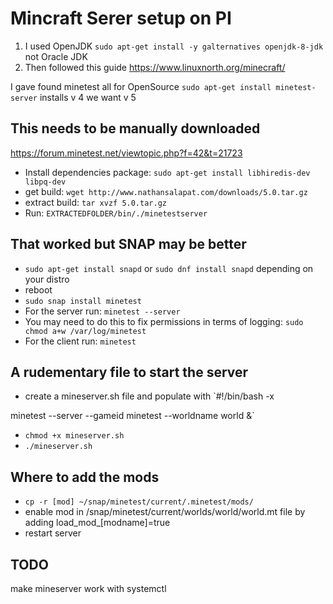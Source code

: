 # Mincraft Serer setup on PI

1. I used OpenJDK `sudo apt-get install -y galternatives openjdk-8-jdk` not Oracle JDK 
2. Then followed this guide https://www.linuxnorth.org/minecraft/


I gave found minetest all for OpenSource
`sudo apt-get install minetest-server` installs v 4 we want v 5

## This needs to be manually downloaded
https://forum.minetest.net/viewtopic.php?f=42&t=21723

* Install dependencies package: `sudo apt-get install libhiredis-dev libpq-dev`
* get build: `wget http://www.nathansalapat.com/downloads/5.0.tar.gz`
* extract build: `tar xvzf 5.0.tar.gz`
* Run: `EXTRACTEDFOLDER/bin/./minetestserver`

## That worked but SNAP may be better

* `sudo apt-get install snapd` or `sudo dnf install snapd` depending on your distro
* reboot
* `sudo snap install minetest`
* For the server run: `minetest --server`
* You may need to do this to fix permissions in terms of logging: `sudo chmod a+w /var/log/minetest`
* For the client run: `minetest`

## A rudementary file to start the server

* create a mineserver.sh file and populate with
`#!/bin/bash -x

minetest --server  --gameid minetest --worldname world &`

* `chmod +x mineserver.sh`
* `./mineserver.sh`


## Where to add the mods
* `cp -r [mod] ~/snap/minetest/current/.minetest/mods/`
* enable mod in /snap/minetest/current/worlds/world/world.mt file by adding load_mod_[modname]=true
* restart server

## TODO
make mineserver work with systemctl
